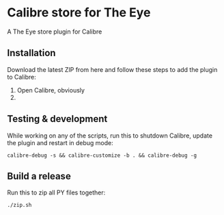 # Calibre store for The Eye

A The Eye store plugin for Calibre

## Installation

Download the latest ZIP from here and follow these steps to add the plugin to Calibre:

1. Open Calibre, obviously
1.

## Testing & development

While working on any of the scripts, run this to shutdown Calibre, update the plugin and restart in debug mode:

```shell
calibre-debug -s && calibre-customize -b . && calibre-debug -g
```

## Build a release

Run this to zip all PY files together:

```shell
./zip.sh
```
